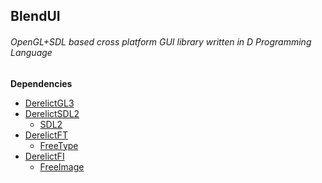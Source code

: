 BlendUI
-------
###### OpenGL+SDL based cross platform GUI library written in D Programming Language

**Dependencies**
- [DerelictGL3](https://github.com/DerelictOrg/DerelictGL3)
- [DerelictSDL2](https://github.com/DerelictOrg/DerelictSDL2)
	- [SDL2](https://www.libsdl.org)
- [DerelictFT](https://github.com/DerelictOrg/DerelictFT)
	- [FreeType](https://www.freetype.org)
- [DerelictFI](https://github.com/DerelictOrg/DerelictFI)
	- [FreeImage](http://freeimage.sourceforge.net)